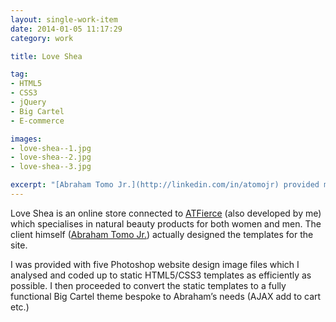 ```yaml
---
layout: single-work-item
date: 2014-01-05 11:17:29
category: work

title: Love Shea

tag:
- HTML5
- CSS3
- jQuery
- Big Cartel
- E-commerce

images:
- love-shea--1.jpg
- love-shea--2.jpg
- love-shea--3.jpg

excerpt: "[Abraham Tomo Jr.](http://linkedin.com/in/atomojr) provided me with five Photoshop website design image files which I analysed and coded up to static HTML5/CSS3 templates as efficiently as possible. I then proceeded to convert the static templates to a fully functional Big Cartel theme bespoke to Abraham’s needs (AJAX add to cart etc.)"
---
```


Love Shea is an online store connected to [ATFierce](http://atfierce.com) (also developed by me) which specialises in natural beauty products for both women and men. The client himself ([Abraham Tomo Jr.](http://linkedin.com/in/atomojr)) actually designed the templates for the site.

I was provided with five Photoshop website design image files which I analysed and coded up to static HTML5/CSS3 templates as efficiently as possible. I then proceeded to convert the static templates to a fully functional Big Cartel theme bespoke to Abraham’s needs (AJAX add to cart etc.)